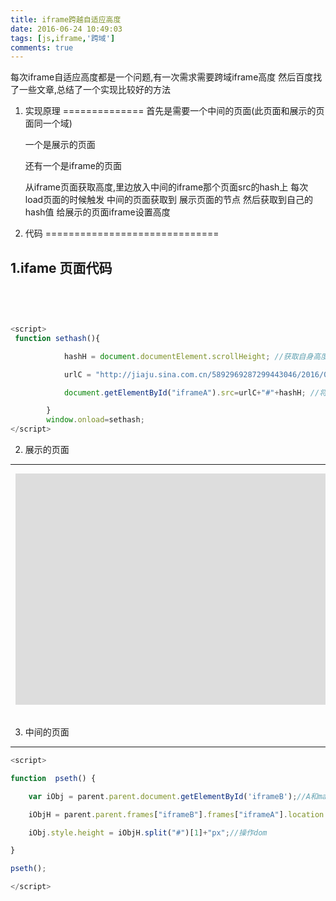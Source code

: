 ```yaml
---
title: iframe跨越自适应高度
date: 2016-06-24 10:49:03
tags: [js,iframe,'跨域']
comments: true
---
```


 每次iframe自适应高度都是一个问题,有一次需求需要跨域iframe高度 然后百度找了一些文章,总结了一个实现比较好的方法
 <!--more-->

 1. 实现原理
 ==============
    首先是需要一个中间的页面(此页面和展示的页面同一个域)

    一个是展示的页面

    还有一个是iframe的页面

    从iframe页面获取高度,里边放入中间的iframe那个页面src的hash上 每次load页面的时候触发
    中间的页面获取到 展示页面的节点 然后获取到自己的hash值 给展示的页面iframe设置高度

 2. 代码
 ==============================

 1.ifame 页面代码
 ---------------
 <pre>
<iframe src="" style="display:none" frameborder="0" id="iframeA" name="iframeA"></iframe>
 </pre>
 ```JavaScript

 <script>
  function sethash(){

             hashH = document.documentElement.scrollHeight; //获取自身高度

             urlC = "http://jiaju.sina.com.cn/5892969287299443046/2016/0524/6140714864307667108.html"; //设置中间页面的src

             document.getElementById("iframeA").src=urlC+"#"+hashH; //将高度作为参数传递

         }
         window.onload=sethash;
 </script>

 ```

 2. 展示的页面
 -----------------
 <pre>
 <iframe src="http://zx.jiaju.sina.com.cn/index.php?app=Vote&mod=ContestActivity&id=221" frameborder="0" width="1280" id="iframeB" style="min-height:370px"  name="iframeB"></iframe>
 </pre>

 3. 中间的页面
 ---------------
```javascript
<script>

function  pseth() {

    var iObj = parent.parent.document.getElementById('iframeB');//A和main同域，所以可以访问节点

    iObjH = parent.parent.frames["iframeB"].frames["iframeA"].location.hash;//访问自己的location对象获取hash值

    iObj.style.height = iObjH.split("#")[1]+"px";//操作dom

}

pseth();

</script>
```


